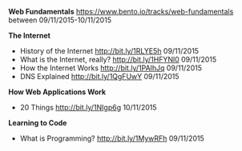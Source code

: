  **Web Fundamentals**
https://www.bento.io/tracks/web-fundamentals  between 09/11/2015-10/11/2015

**The Internet**
 - History of the Internet http://bit.ly/1RLYE5h 09/11/2015
 - What is the Internet, really? http://bit.ly/1HFYNl0 09/11/2015
 - How the Internet Works http://bit.ly/1PAIhJq 09/11/2015
 - DNS Explained http://bit.ly/1QgFUwY 09/11/2015
 
**How Web Applications Work**
 - 20 Things http://bit.ly/1NIgp6g 10/11/2015
 
**Learning to Code**
 - What is Programming? http://bit.ly/1MywRFh 09/11/2015

